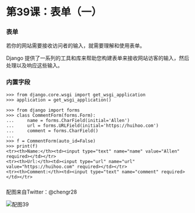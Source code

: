 # 第39课：表单（一）

### 表单
若你的网站需要接收访问者的输入，就需要理解和使用表单。

Django 提供了一系列的工具和库来帮助您构建表单来接收网站访客的输入，然后处理以及响应这些输入。

### 内置字段
```
>>> from django.core.wsgi import get_wsgi_application
>>> application = get_wsgi_application()

>>> from django import forms
>>> class CommentForm(forms.Form):
...     name = forms.CharField(initial='Allen')
...     url = forms.URLField(initial='https://huihoo.com')
...     comment = forms.CharField()
... 
>>> f = CommentForm(auto_id=False)
>>> print(f)
<tr><th>Name:</th><td><input type="text" name="name" value="Allen" required></td></tr>
<tr><th>Url:</th><td><input type="url" name="url" value="https://huihoo.com" required></td></tr>
<tr><th>Comment:</th><td><input type="text" name="comment" required></td></tr>
```

### 

配图来自Twitter：@chengr28

![配图39](https://wiki.huihoo.com/images/thumb/9/9c/Devopsgirls39.jpg/798px-Devopsgirls39.jpg)